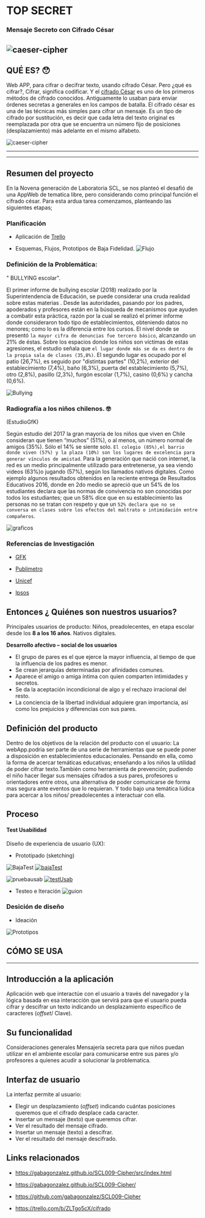 # TOP SECRET 
### Mensaje Secreto con Cifrado César
![caeser-cipher](https://www.kidsemotion.com.mx/wp-content/uploads/2016/08/mensaje-secreto-620x350.jpg)
----------------------------------------
QUÉ ES? &#128559;
-----------------------
Web APP, para cifrar o decifrar texto, usando cifrado César.
Pero ¿qué es cifrar?, Cifrar, significa codificar. Y el [cifrado César](https://en.wikipedia.org/wiki/Caesar_cipher) es uno de los primeros métodos de cifrado conocidos. Antiguamente lo usaban para enviar órdenes secretas a generales en los campos de batalla.
El cifrado césar es una de las técnicas más simples para cifrar un mensaje. Es un tipo de cifrado por sustitución, es decir que cada letra del texto original es reemplazada por otra que se encuentra un número fijo de posiciones (desplazamiento) más adelante en el mismo alfabeto.

![caeser-cipher](https://i0.wp.com/matematicascercanas.com/wp-content/uploads/2015/07/prefecto-romano.jpg?w=503&ssl=1)



------------------------------------------
-------------------------------------------
## Resumen del proyecto
En la Novena generación de Laboratoria SCL, se nos planteó el desafió de una AppWeb de tematica libre, pero considerando como principal función el cifrado césar. Para esta ardua tarea comenzamos, planteando las siguientes etapas;


### Planificación
- Aplicación de [Trello](https://trello.com/b/ZLTgo5cX/cifrado)

- Esquemas, Flujos, Prototipos de Baja Fidelidad.
![Flujo](flujo.png)

### Definición de la Problemática:
" BULLYING escolar".

El primer informe de bullying escolar (2018) realizado por la Superintendencia de Educación, se puede considerar una cruda realidad sobre estas materias .
Desde las autoridades, pasando por los padres, apoderados y profesores están en la búsqueda de mecanismos que ayuden a combatir esta práctica, razón por la cual se realizó el primer informe donde consideraron todo tipo de establecimientos, obteniendo datos no menores; como lo es la diferencia entre los cursos. 
El nivel donde se presentó `la mayor cifra de denuncias fue tercero básico`, alcanzando un 21% de éstas.
Sobre los espacios donde los niños son víctimas de estas agresiones, el estudio señala que `el lugar donde más se da es dentro de la propia sala de clases (35,8%)`. El segundo lugar es ocupado por el patio (26,7%), es seguido por "distintas partes" (10,2%), exterior del establecimiento (7,4%), baño (6,3%), puerta del establecimiento (5,7%), otro (2,8%), pasillo (2,3%), furgón escolar (1,7%), casino (0,6%) y cancha (0,6%).

![Bullying](bullying.png)
### Radiografía a los niños chilenos. &#129299;
(EstudioGfK)

Según estudio del 2017 la gran mayoría de los niños que viven en Chile consideran que tienen “muchos” (51%), o al menos, un número normal de amigos (35%). Sólo el 14% se siente solo. `El colegio (85%),el barrio donde viven (57%) y la plaza (10%) son los lugares de excelencia para generar vínculos de amistad`.
Para la generación que nació con internet, la red es un medio principalmente utilizado para entretenerse, ya sea viendo videos (63%)o jugando (57%), según los llamados nativos digitales.
Como ejemplo algunos resultados obtenidos en la reciente entrega de Resultados Educativos 2016, donde en 2do medio se apreció que un 54% de los estudiantes declara que las normas de convivencia no son conocidas por todos los estudiantes; que un 58% dice que en su establecimiento las personas no se tratan con respeto y que un `52% declara que no se conversa en clases sobre los efectos del maltrato o intimidación entre compañeros`.

![graficos](grafico.png)

### Referencias de Investigación 

- [GFK](https://www.gfk.com/es-cl/insights/press-release/estudiogfk-radiografia-a-los-ninos-chilenos/ )

- [Publimetro](https://www.publimetro.cl/cl/noticias/2018/04/11/bullying-ninos-chilenos.html)

- [Unicef](https://www.agenciaeducacion.cl/noticiascepal-unicef-publican-estudio-la-violencia-espacio-escolar/ )

- [Ipsos](www.ipsos.cl)

## Entonces ¿ Quiénes son nuestros usuarios? 

Principales usuarios de producto: Niños, preadolecentes, en etapa escolar desde los **8 a los 16 años**. Nativos digitales.

**Desarrollo afectivo – social de los usuarios**
- El grupo de pares es el que ejerce la mayor influencia, al tiempo de que la influencia de los padres es menor.
- Se crean jerarquías determinadas por afinidades comunes.
- Aparece el amigo o amiga íntima con quien comparten intimidades y secretos.
- Se da la aceptación incondicional de algo y el rechazo irracional del resto.
- La conciencia de la libertad individual adquiere gran importancia, asi como los prejuicios y diferencias con sus pares.

## Definición del producto
Dentro de los objetivos de la relación del producto con el usuario: 
La webApp.podria ser parte de una serie de herramientas que se puede poner a disposición en establecimientos educacionales.
Pensando en ella, como la forma de acercar temáticas educativas; enseñando a los niños la utilidad de poder cifrar texto.También como herramienta de prevención; pudiendo el niño hacer llegar sus mensajes cifrados a sus pares, profesores u orientadores entre otros, una alternativa de poder comunicarse de forma mas segura ante eventos que lo requieran. Y todo bajo una temática lúdica para acercar a los niños/ preadolecentes a interactuar con ella.


## Proceso

#### Test Usabilidad
Diseño de experiencia de usuario (UX):


- Prototipado (sketching)


![BajaTest](BajaTest.jpg)
[![bajaTest](1hqdefault.jpg)](https://youtu.be/ZMZpLsMuye8)


![pruebausab](pruebausab.jpg)
[![testUsab](2hqdefault.jpg)](https://youtu.be/zOmMDNxy-QE)

- Testeo e Iteración
![guion](guion.jpg)

### Desición de diseño

- Ideación


![Prototipos](Prototipos.png)







## CÓMO SE USA
-----------------------------------------
## Introducción a la aplicación
Aplicación web que interactúe con el usuario a través del navegador y la lógica basada en esa interacción que servirá para que el usuario pueda cifrar y descifrar un texto indicando un desplazamiento específico de caracteres (_offset_/ Clave).


## Su funcionalidad 
Consideraciones generales
Mensajería secreta para que niños puedan utilizar en el ambiente escolar para comunicarse entre sus pares y/o profesores a quienes acudir a solucionar la problematica.

## Interfaz de usuario



La interfaz permite al usuario:
- Elegir un desplazamiento (_offset_) indicando cuántas posiciones queremos que el cifrado desplace cada caracter.
- Insertar un mensaje (texto) que queremos cifrar.
- Ver el resultado del mensaje cifrado.
- Insertar un mensaje (texto) a descifrar.
- Ver el resultado del mensaje descifrado.


## Links relacionados
- https://gabagonzalez.github.io/SCL009-Cipher/src/index.html


- https://gabagonzalez.github.io/SCL009-Cipher/

- https://github.com/gabagonzalez/SCL009-Cipher

- https://trello.com/b/ZLTgo5cX/cifrado

